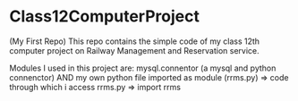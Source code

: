 # Class12ComputerProject
(My First Repo) This repo contains the simple code of my class 12th computer project on Railway Management and Reservation service.


Modules I used in this project are:
mysql.connentor (a mysql and python connenctor)
AND my own python file imported as module (rrms.py)
=> code through which i access rrms.py 
=> import rrms
